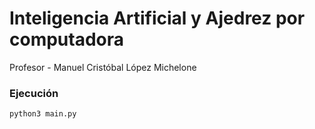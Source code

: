 # Inteligencia Artificial y Ajedrez por computadora
Profesor - Manuel Cristóbal López Michelone


### Ejecución 
```
python3 main.py
```


